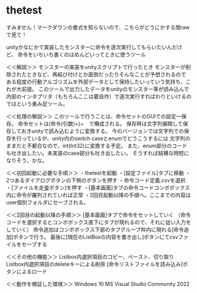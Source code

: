 # thetest
すみません！マークダウンの書式を知らないので、こちらがどうにかする間rawで見て！

unityかなにかで実装したモンスターに命令を逐次実行してもらいたいんだけど、
命令をいちいち書くのはめんどいってときに使うツール


＜＜解説＞＞
モンスターの実装をunityスクリプトで行ったとき
モンスターが削除されたときなど、再結び付けとか面倒だったりそんなことが予想されるので
ある程度の行動アルゴリズムを外部データとして保持したいっていう気持ち、これが大前提。
このツールで出力したデータをunityのモンスター等が読み込んで
内部のインタプリタ（もちろんここは要自作）で逐次実行すればわりといけるのではという勇み足ツール。


＜＜処理の解説＞＞
このツールで行うことは、命令セットのGUIでの設定～保存。
命令セットは(命令(引数)+)+　で構成される。
保存時は文字列展開して保存しておきunityで読み込むように変換する。
今のバージョンでは文字列での保存を行っているが、unity内のswitch caseとenumでどうこうするには
文字列のままだと不都合なので、int(Int32)に変換する予定。
また、enum部分のコードも吐き出したい。未実装のcase部分も吐き出したい。
そうすれば結構な時短になりそう、かな。


＜＜初回起動に必要な手順＞＞
・thetestを起動
・[設定ファイル]タブに移動
・2つあるダイアログボタンの下側のボタンを押す
・命令コード定義.csvを選択
・[ファイルを走査ボタン]を押す
・[基本画面]タブの命令コードコンボボックス内に命令が羅列されていれば正常
・2回目起動以降の手順へ。ここまでの内容はuser個別フォルダにセーブされる。


＜＜2回目の起動以降の手順＞＞
[基本画面]タブで命令をセットしていく
（命令コードを選択するとコンボボックス直下にタブが現れるので、それに従い入力をしていく）
命令追加はコンボボックス下部のタブグループ枠内に現れる[命令追加]ボタンで行う。
最後に[現在のListBoxの内容を書き出し]ボタンにてcsvファイルをセーブする



＜＜その他の機能＞＞
Listbox内選択項目のコピー、ペースト、切り取り
Listbox内選択項目のdeleteキーによる削除
[命令リストファイルを読み込み]ボタンによるロード


＜＜動作を検証した環境＞＞
Windows 10
MS Visual Studio Community 2022

